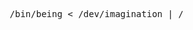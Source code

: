 <pre>










                           /bin/being &lt; /dev/imagination | /usr/sbin/culture















































                                                                                                             .
</pre>
